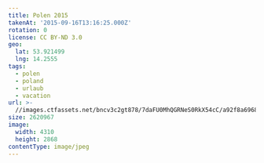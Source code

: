 ```yaml
---
title: Polen 2015
takenAt: '2015-09-16T13:16:25.000Z'
rotation: 0
license: CC BY-ND 3.0
geo:
  lat: 53.921499
  lng: 14.2555
tags:
  - polen
  - poland
  - urlaub
  - vacation
url: >-
  //images.ctfassets.net/bncv3c2gt878/7daFU0MhQGRNeS0RkX54cC/a92f8a696826b997ad53b2b06034e374/polen-2015_25836949922_o
size: 2620967
image:
  width: 4310
  height: 2868
contentType: image/jpeg
---
```


